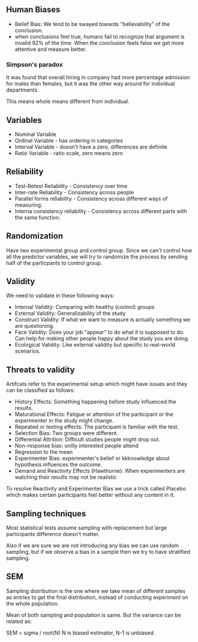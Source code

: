 ## Human Biases

-   Belief Bias: We tend to be swayed towards "believability" of the
    conclusion.
-   when conclusions feel true, humans fail to recognize that argument
    is invalid 92% of the time. When the conclusion feels false we get
    more attentive and measure better.

### Simpson's paradox

It was found that overall hiring in company had more percentage
admission for males than females, but it was the other way around for
individual departments.

This means whole means different from individual.

## Variables

-   Nominal Variable
-   Ordinal Variable - has ordering in categories
-   Interval Variable - doesn't have a zero, differences are definite
-   Ratio Variable - ratio scale, zero means zero

## Reliability

-   Test-Retest Reliability - Consistency over time
-   Inter-rate Reliability - Consistency across people
-   Parallel forms reliability - Consistency across different ways of
    measuring.
-   Interna consistency reliability - Consistency across different parts
    with the same function.

## Randomization

Have two experimental group and control group. Since we can't control
how all the predictor variables, we will try to randomize the process by
sending half of the particpants to control group.

## Validity

We need to validate in these following ways:

-   Internal Validity: Comparing with healthy (control) groups
-   External Validity: Generalizability of the study
-   Construct Validity: If what we want to measure is actually something
    we are questioning.
-   Face Validity: Does your job "appear" to do what it is supposed to
    do. Can help for making other people happy about the study you are
    doing.
-   Ecological Validity: Like external validity but specific to
    real-world scenarios.

## Threats to validity

Artifcats refer to the experimental setup which might have issues and
they can be classified as follows:

-   History Effects: Something happening before study influenced the
    results.
-   Maturational Effects: Fatigue or attention of the participant or the
    experimenter in the study might change.
-   Repeated or testing effects: The participant is familiar with the
    test.
-   Selection Bias: Two groups were different.
-   Differential Attrition: Difficult studies people might drop out.
-   Non-response bias: onllly interested people attend
-   Regression to the mean
-   Experimenter Bias: experimenter's belief or kkknowledge about
    hypothesis influences the outcome.
-   Demand and Reactivity Effects (Hawthorne): When experimenters are
    watching their results may not be realistic

To resolve Reactivity and Experimenter Bias we use a trick called
Placebo which makes certain participants feel better without any content
in it.

## Sampling techniques

Most statistical tests assume sampling with replacement but large
participants difference doesn't matter.

Also if we are sure we are not introducing any bias we can use random
sampling, but if we observe a bias in a sample then we try to have
stratified sampling.

## SEM

Sampling distribution is the one where we take mean of different samples
as entries to get the final distribution, instead of conducting
experiment on the whole population.

Mean of both sampling and population is same. But the variance can be
related as:

SEM = sigma / root(N) N is biased estimator, N-1 is unbiased.
